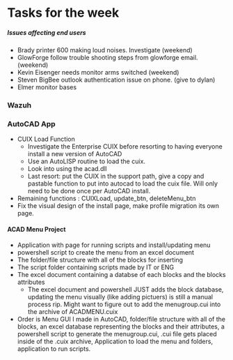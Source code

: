 
# Tasks for the week

##### Issues affecting end users
- Brady printer 600 making loud noises. Investigate (weekend)
- GlowForge follow trouble shooting steps from glowforge email. (weekend)
- Kevin Eisenger needs monitor arms switched (weekend)
- Steven BigBee outlook authentication issue on phone. (give to dylan)
- Elmer monitor bases

### Wazuh


### AutoCAD App
- CUIX Load Function
	- Investigate the Enterprise CUIX before resorting to having everyone install a new version of AutoCAD
	- Use an AutoLISP routine to load the cuix.
	- Look into using the acad.dll 
	- Last resort: put the CUIX in the support path, give a copy and pastable function to put into autocad to load the cuix file. Will only need to be done once per AutoCAD install. 
- Remaining functions : CUIXLoad, update_btn, deleteMenu_btn
- Fix the visual design of the install page, make profile migration its own page. 

#### ACAD Menu Project
- Application with page for running scripts and install/updating menu
- powershell script to create the menu from an excel document
- The folder/file structure with all of the blocks for inserting
- The script folder containing scripts made by IT or ENG
- The excel document containing a databse of each blocks and the blocks attributes
	- The excel document and powershell JUST adds the block database, updating the menu visually (like adding pictuers) is still a manual process rip. Might want to figure out to add the menugroup.cui into the archive of ACADMENU.cuix
- Order is Menu GUI I made in AutoCAD, folder/file structure with all of the blocks, an excel database representing the blocks and their attributes, a powershell script to generate the menugroup.cui, .cui file gets placed inside of the .cuix archive, Application to load the menu and folders, application to run scripts.

